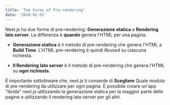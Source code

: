 ```yaml
---
title: 'Two Forms of Pre-rendering'
date: '2020-01-01'
---
```


Next.js ha due forme di pre-rendering: **Generazione statica** e **Rendering lato server**.
La differenza è **quando** genera l'HTML per una pagina.

- **Generazione statica** è il metodo di pre-rendering che genera l'HTML a **Build Time**.
   L'HTML pre-rendering è quindi _Reused_ su ciascuna richiesta.

- **Il Rendering lato server** è il metodo di pre-rendering che genera l'HTML su **ogni richiesta**.

È importante sottolineare che, next.js ti consente di **Scegliere** Quale modulo di pre-rendering da utilizzare per ogni pagina.
È possibile creare un'app "ibrida" next.js utilizzando la generazione statica per la maggior parte delle pagine 
e utilizzando il rendering lato server per gli altri.